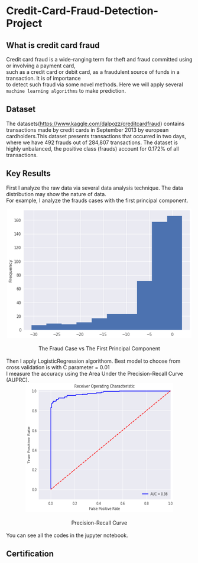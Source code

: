 # Credit-Card-Fraud-Detection-Project
## What is credit card fraud
Credit card fraud is a wide-ranging term for theft and fraud committed using or involving a payment card,<br>
such as a credit card or debit card, as a fraudulent source of funds in a transaction. It is of importance<br>
to detect such fraud via some novel methods. Here we will apply several `machine learning algorithms` to make prediction.<br>

## Dataset
The datasets(https://www.kaggle.com/dalpozz/creditcardfraud) contains transactions made by credit cards in September 2013 by european cardholders.This dataset presents transactions that occurred in two days, where we have 492 frauds out of 284,807 transactions. The dataset is highly unbalanced, the positive class (frauds) account for 0.172% of all transactions. <br>

## Key Results
First I analyze the raw data via several data analysis technique. The data distribution may show the nature of data.<br>
For example, I analyze the frauds cases with the first principal component.<br>
<div align=center><img width="500" height="350" src="https://github.com/AngelaZou/Credit-Card-Fraud-Detection-Project/blob/master/figure/fig1.png"/></div><br>
<div align=center>The Fraud Case vs The First Principal Component</div><br>
Then I apply LogisticRegression algorithom. Best model to choose from cross validation is with C parameter =  0.01 <br>
I measure the accuracy using the Area Under the Precision-Recall Curve (AUPRC).<br> 
<div align=center><img width="400" height="350" src="https://github.com/AngelaZou/Credit-Card-Fraud-Detection-Project/blob/master/figure/fig2.png"/></div><br>
<div align=center>Precision-Recall Curve</div><br>
You can see all the codes in the jupyter notebook.<br>

## Certification

